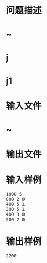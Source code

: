 

# 问题描述



# ~ 



# j



# j1 



# 输入文件



# ~ 



# 输出文件



# 输入样例


<pre>1000 5
800 2 0
400 5 1
300 5 1
400 3 0
500 2 0
</pre>

# 输出样例


<pre>2200
</pre>
